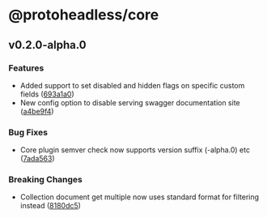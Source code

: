 # @protoheadless/core

## v0.2.0-alpha.0

### Features

- Added support to set disabled and hidden flags on specific custom fields ([693a1a0](https://github.com/ProtoDigitalUK/proto_headless/commit/693a1a0147b1dab4e6f1d17a1e2b25621ea8a2fe))
- New config option to disable serving swagger documentation site ([a4be9f4](https://github.com/ProtoDigitalUK/proto_headless/commit/a4be9f43276c9d7aed945e6f37304ec873b6de8b))

### Bug Fixes

- Core plugin semver check now supports version suffix (-alpha.0) etc ([7ada563](https://github.com/ProtoDigitalUK/proto_headless/commit/7ada5632ef80620533b9ded4558d56348a39ffe1))

### Breaking Changes

- Collection document get multiple now uses standard format for filtering instead ([8180dc5](https://github.com/ProtoDigitalUK/proto_headless/commit/8180dc5fa2979447b9efd2a054fdaf95f47c4c52))
